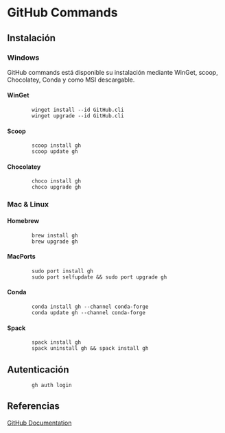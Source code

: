 # GitHub Commands

## Instalación

### Windows

GitHub commands está disponible su instalación mediante WinGet, scoop, Chocolatey, Conda y como MSI descargable. 

#### WinGet

            winget install --id GitHub.cli
            winget upgrade --id GitHub.cli

#### Scoop

            scoop install gh
            scoop update gh

#### Chocolatey

            choco install gh
            choco upgrade gh

### Mac & Linux

#### Homebrew

            brew install gh
            brew upgrade gh

#### MacPorts

            sudo port install gh
            sudo port selfupdate && sudo port upgrade gh

#### Conda

            conda install gh --channel conda-forge
            conda update gh --channel conda-forge

#### Spack

            spack install gh
            spack uninstall gh && spack install gh

## Autenticación

            gh auth login


## Referencias

[GitHub Documentation](https://github.com/cli/cli#installation)